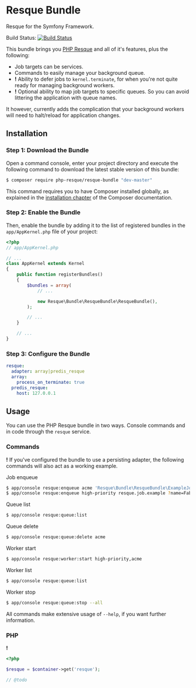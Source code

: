 # Resque Bundle

Resque for the Symfony Framework.

Build Status: [![Build Status](https://api.travis-ci.org/php-resque/resque-bundle.png?branch=master)](https://travis-ci.org/php-resque/resque-bundle)

This bundle brings you [PHP Resque](https://github.com/php-resque/resque) and all of it's features, plus the following:

 * Job targets can be services.
 * Commands to easily manage your background queue.
 * **!** Ability to defer jobs to `kernel.terminate`, for when you're not quite ready for managing background workers.
 * **!** Optional ability to map job targets to specific queues. So you can avoid littering the application with queue names.

It however, currently adds the complication that your background workers will need to halt/reload for application changes.

## Installation

### Step 1: Download the Bundle

Open a command console, enter your project directory and execute the
following command to download the latest stable version of this bundle:

```bash
$ composer require php-resque/resque-bundle "dev-master"
```

This command requires you to have Composer installed globally, as explained
in the [installation chapter](https://getcomposer.org/doc/00-intro.md)
of the Composer documentation.

### Step 2: Enable the Bundle

Then, enable the bundle by adding it to the list of registered bundles
in the `app/AppKernel.php` file of your project:

```php
<?php
// app/AppKernel.php

// ...
class AppKernel extends Kernel
{
    public function registerBundles()
    {
        $bundles = array(
            // ...

            new Resque\Bundle\ResqueBundle\ResqueBundle(),
        );

        // ...
    }

    // ...
}
```

### Step 3: Configure the Bundle

```yaml
resque:
  adapter: array|predis_resque
  array:
    process_on_terminate: true
  predis_resque:
    host: 127.0.0.1
```

## Usage

You can use the PHP Resque bundle in two ways. Console commands and in code through the `resque` service.

### Commands

**!** If you've configured the bundle to use a persisting adapter, the following commands will also act as a working example.

Job enqueue

```bash
$ app/console resque:enqueue acme 'Resque\Bundle\ResqueBundle\ExampleJob'
$ app/console resque:enqueue high-priority resque.job.example ?name=Fabian
```

Queue list

```bash
$ app/console resque:queue:list
```

Queue delete

```bash
$ app/console resque:queue:delete acme
```

Worker start

```bash
$ app/console resque:worker:start high-priority,acme
```

Worker list

```bash
$ app/console resque:queue:list
```

Worker stop

```bash
$ app/console resque:queue:stop --all
```

All commands make extensive usage of `--help`, if you want further information.

### PHP

**!** 

```php
<?php

$resque = $container->get('resque');

// @todo 
```
